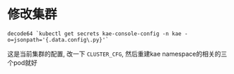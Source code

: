# 修改集群

    decode64 `kubectl get secrets kae-console-config -n kae -o=jsonpath='{.data.config\.py}'`
    
这是当前集群的配置, 改一下 `CLUSTER_CFG`, 然后重建kae namespace的相关的三个pod就好